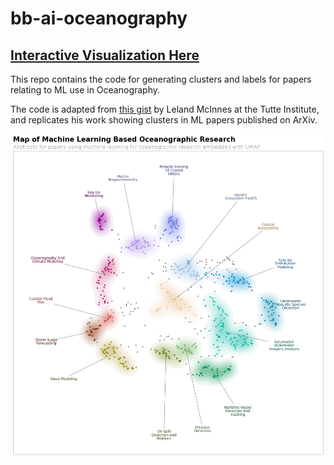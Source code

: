 # bb-ai-oceanography

## [Interactive Visualization Here](https://taylordenouden.com/bb-ai-oceanography/)

This repo contains the code for generating clusters and labels for papers relating to ML use in Oceanography.

The code is adapted from [this gist](https://gist.github.com/lmcinnes/7a39a9f103f25300aee07201bb0a9b8a) by Leland McInnes at the Tutte Institute, and replicates his work showing clusters in ML papers published on ArXiv.

![Static embedding map](./oceanography-ml-landscape.png)
